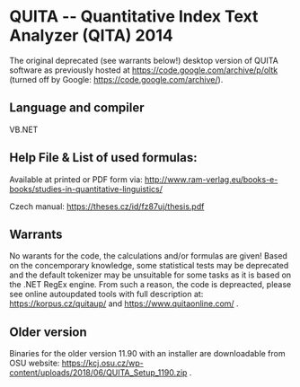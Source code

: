 # QUITA -- Quantitative Index Text Analyzer (QITA) 2014
The original deprecated (see warrants below!) desktop version of QUITA software as previously hosted at https://code.google.com/archive/p/oltk (turned off by Google: https://code.google.com/archive/).

## Language and compiler
VB.NET

## Help File & List of used formulas:
Available at printed or PDF form via: http://www.ram-verlag.eu/books-e-books/studies-in-quantitative-linguistics/

Czech manual: https://theses.cz/id/fz87uj/thesis.pdf

## Warrants
No warants for the code, the calculations and/or formulas are given! Based on the concemporary knowledge, some statistical tests may be deprecated and the default tokenizer may be unsuitable for some tasks as it is based on the .NET RegEx engine. From such a reason, the code is depreacted, please see online autoupdated tools with full description at:
https://korpus.cz/quitaup/ and https://www.quitaonline.com/ .

## Older version
Binaries for the older version 11.90 with an installer are downloadable from OSU website: https://kcj.osu.cz/wp-content/uploads/2018/06/QUITA_Setup_1190.zip .

